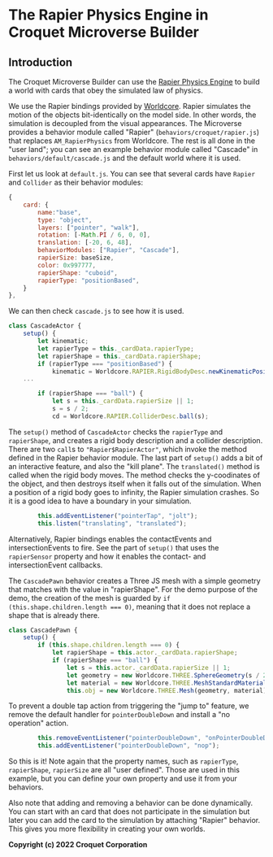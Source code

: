 # The Rapier Physics Engine in Croquet Microverse Builder

## Introduction

The Croquet Microverse Builder can use the [Rapier Physics Engine](https://rapier.rs/docs/user_guides/javascript/getting_started_js) to build a world with cards that obey the simulated law of physics.

We use the Rapier bindings provided by [Worldcore](https://github.com/croquet/worldcore/blob/main/packages/rapier/src/RapierPhysics.js). Rapier simulates the motion of the objects bit-identically on the model side. In other words, the simulation is decoupled from the visual appearances. The Microverse provides a behavior module called "Rapier" (`behaviors/croquet/rapier.js`) that replaces `AM_RapierPhysics` from Worldcore. The rest is all done in the "user land"; you can see an example behavior module called "Cascade" in `behaviors/default/cascade.js` and the default world where it is used.

First let us look at `default.js`. You can see that several cards have `Rapier` and `Collider` as their behavior modules:


```JavaScript
{
    card: {
        name:"base",
        type: "object",
        layers: ["pointer", "walk"],
        rotation: [-Math.PI / 6, 0, 0],
        translation: [-20, 6, 48],
        behaviorModules: ["Rapier", "Cascade"],
        rapierSize: baseSize,
        color: 0x997777,
        rapierShape: "cuboid",
        rapierType: "positionBased",
    }
},
```

We can then check `cascade.js` to see how it is used.

```JavaScript
class CascadeActor {
    setup() {
        let kinematic;
        let rapierType = this._cardData.rapierType;
        let rapierShape = this._cardData.rapierShape;
        if (rapierType === "positionBased") {
            kinematic = Worldcore.RAPIER.RigidBodyDesc.newKinematicPositionBased();
	...

        if (rapierShape === "ball") {
            let s = this._cardData.rapierSize || 1;
            s = s / 2;
            cd = Worldcore.RAPIER.ColliderDesc.ball(s);


```

The `setup()` method of `CascadeActor` checks the `rapierType` and `rapierShape`, and creates a rigid body description and a collider description. There are two `call`s to `"Rapier$RapierActor"`, which invoke the method defined in the Rapier behavior module.  The last part of `setup()` adds a bit of an interactive feature, and also the "kill plane".  The `translated()` method is called when the rigid body moves. The method checks the y-coodinates of the object, and then destroys itself when it falls out of the simulation. When a position of a rigid body goes to infinity, the Rapier simulation crashes. So it is a good idea to have a boundary in your simulation.

```JavaScript
        this.addEventListener("pointerTap", "jolt");
        this.listen("translating", "translated");
```

Alternatively, Rapier bindings enables the contactEvents and intersectionEvents to fire. See the part of `setup()` that uses the `rapierSensor` property and how it enables the contact- and intersectionEvent callbacks.

The `CascadePawn` behavior creates a Three JS mesh with a simple geometry that matches with the value in "rapierShape". For the demo purpose of the demo, the creation of the mesh is guarded by `if (this.shape.children.length === 0)`, meaning that it does not replace a shape that is already there.

```JavaScript
class CascadePawn {
    setup() {
        if (this.shape.children.length === 0) {
            let rapierShape = this.actor._cardData.rapierShape;
            if (rapierShape === "ball") {
                let s = this.actor._cardData.rapierSize || 1;
                let geometry = new Worldcore.THREE.SphereGeometry(s / 2, 32, 16);
                let material = new Worldcore.THREE.MeshStandardMaterial({color: this.actor._cardData.color || 0xff0000});
                this.obj = new Worldcore.THREE.Mesh(geometry, material);
```

To prevent a double tap action from triggering the "jump to" feature, we remove the default handler for `pointerDoubleDown` and install a "no operation" action.

```JavaScript
        this.removeEventListener("pointerDoubleDown", "onPointerDoubleDown");
        this.addEventListener("pointerDoubleDown", "nop");
```

So this is it!  Note again that the property names, such as `rapierType`, `rapierShape`, `rapierSize` are all "user defined". Those are used in this example, but you can define your own property and use it from your behaviors.

Also note that adding and removing a behavior can be done dynamically. You can start with an card that does not participate in the simulation but later you can add the card to the simulation by attaching "Rapier" behavior. This gives you more flexibility in creating your own worlds.

**Copyright (c) 2022 Croquet Corporation**

